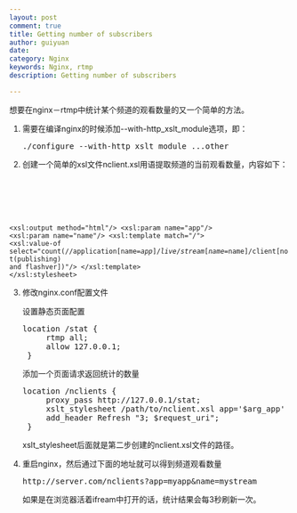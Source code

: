 ```yaml
---
layout: post
comment: true
title: Getting number of subscribers
author: guiyuan
date:
category: Nginx
keywords: Nginx, rtmp
description: Getting number of subscribers

---
```


想要在nginx－rtmp中统计某个频道的观看数量的又一个简单的方法。

1. 需要在编译nginx的时候添加--with-http_xslt_module选项，即：
	<pre>./configure --with-http_xslt_module ...other </pre>
	
2. 创建一个简单的xsl文件nclient.xsl用语提取频道的当前观看数量，内容如下：
	<pre><code><xsl:stylesheet version="1.0" xmlns:xsl="http://www.w3.org/1999/XSL/Transform">	
<xsl:output method="html"/>
<xsl:param name="app"/>
<xsl:param name="name"/>
<xsl:template match="/">
    <xsl:value-of select="count(//application[name=$app]/live/stream[name=$name]/client[not(publishing) and flashver])"/>
</xsl:template>
</xsl:stylesheet></code></pre>

3. 修改nginx.conf配置文件

	设置静态页面配置
	<pre>location /stat {
		rtmp all;
		allow 127.0.0.1;
	}</pre>	
	添加一个页面请求返回统计的数量
	<pre>location /nclients {
		proxy_pass http://127.0.0.1/stat;
		xslt_stylesheet /path/to/nclient.xsl app='$arg_app' name='$arg_name';
		add_header Refresh "3; $request_uri";
	}</pre>
	xslt_stylesheet后面就是第二步创建的nclient.xsl文件的路径。

4. 重启nginx，然后通过下面的地址就可以得到频道观看数量
	<pre>http://server.com/nclients?app=myapp&name=mystream</pre>
	如果是在浏览器活着ifream中打开的话，统计结果会每3秒刷新一次。

	
